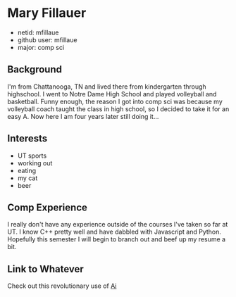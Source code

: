 # Mary Fillauer
- netid: mfillaue
- github user: mfillaue
- major: comp sci
##  Background
I'm from Chattanooga, TN and lived there from kindergarten through highschool. I went to Notre Dame High School and played volleyball and basketball. Funny enough, the reason I got into comp sci was because my volleyball coach taught the class in high school, so I decided to take it for an easy A. Now here I am four years later still doing it...

##  Interests
- UT sports
- working out
- eating
- my cat
- beer

##  Comp Experience
I really don't have any experience outside of the courses I've taken so far at UT. I know C++ pretty well and have dabbled with Javascript and Python. Hopefully this semester I will begin to branch out and beef up my resume a bit.

##  Link to Whatever
Check out this revolutionary use of [Ai](https://www.youtube.com/watch?v=77xxXfKUBfc)
